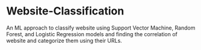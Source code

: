 # Website-Classification
An ML approach to classify website using Support Vector Machine, Random Forest, and Logistic Regression models and finding the correlation of website and categorize them using their URLs.

